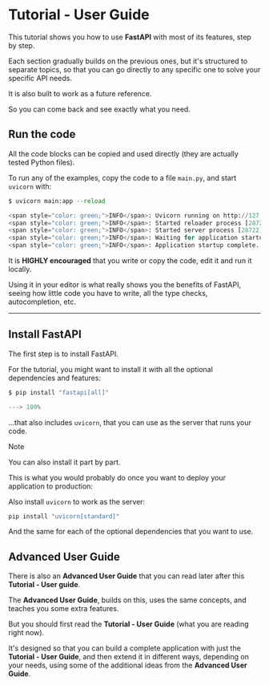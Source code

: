 
# Tutorial - User Guide


This tutorial shows you how to use **FastAPI** with most of its features, step by step.


Each section gradually builds on the previous ones, but it's structured to separate topics, so that you can go directly to any specific one to solve your specific API needs.


It is also built to work as a future reference.


So you can come back and see exactly what you need.


## Run the code


All the code blocks can be copied and used directly (they are actually tested Python files).


To run any of the examples, copy the code to a file `main.py`, and start `uvicorn` with:




```python
$ uvicorn main:app --reload

<span style="color: green;">INFO</span>: Uvicorn running on http://127.0.0.1:8000 (Press CTRL+C to quit)
<span style="color: green;">INFO</span>: Started reloader process [28720]
<span style="color: green;">INFO</span>: Started server process [28722]
<span style="color: green;">INFO</span>: Waiting for application startup.
<span style="color: green;">INFO</span>: Application startup complete.

```


It is **HIGHLY encouraged** that you write or copy the code, edit it and run it locally.


Using it in your editor is what really shows you the benefits of FastAPI, seeing how little code you have to write, all the type checks, autocompletion, etc.




---


## Install FastAPI


The first step is to install FastAPI.


For the tutorial, you might want to install it with all the optional dependencies and features:




```python
$ pip install "fastapi[all]"

---> 100%

```


...that also includes `uvicorn`, that you can use as the server that runs your code.



Note


You can also install it part by part.


This is what you would probably do once you want to deploy your application to production:


Also install `uvicorn` to work as the server:



```python
pip install "uvicorn[standard]"

```

And the same for each of the optional dependencies that you want to use.



## Advanced User Guide


There is also an **Advanced User Guide** that you can read later after this **Tutorial - User guide**.


The **Advanced User Guide**, builds on this, uses the same concepts, and teaches you some extra features.


But you should first read the **Tutorial - User Guide** (what you are reading right now).


It's designed so that you can build a complete application with just the **Tutorial - User Guide**, and then extend it in different ways, depending on your needs, using some of the additional ideas from the **Advanced User Guide**.



